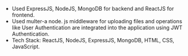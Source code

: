 <ol>
  <li style="list-style-type: disc;">Used ExpressJS, NodeJS, MongoDB for backend and ReactJS for frontend.</li>
  <li style="list-style-type: disc;">Used multer-a node. js middleware for uploading files and operations like User Authentication are integrated into the application using JWT Authentication.</li>
  <li style="list-style-type: disc;">Tech Stack: ReactJS, NodeJS, ExpressJS, MongoDB, HTML, CSS, JavaScript.</li>
</ol>
